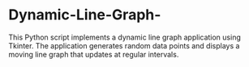 # Dynamic-Line-Graph-
This Python script implements a dynamic line graph application using Tkinter. The application generates random data points and displays a moving line graph that updates at regular intervals.
